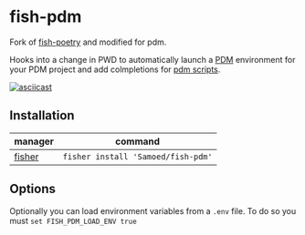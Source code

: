 # fish-pdm

Fork of [fish-poetry](https://github.com/ryoppippi/fish-poetry) and modified for pdm.

Hooks into a change in PWD to automatically launch a [PDM](https://pdm-project.org) environment for your PDM project and add colmpletions for [pdm scripts](https://pdm-project.org/latest/usage/scripts/).

[![asciicast](https://asciinema.org/a/kO57JCdJTLte3A0457Sqf3yDP.svg)](https://asciinema.org/a/kO57JCdJTLte3A0457Sqf3yDP)

## Installation

| manager                                          | command                            |
| ------------------------------------------------ | ---------------------------------- |
| [fisher](https://github.com/jorgebucaran/fisher) | `fisher install 'Samoed/fish-pdm'` |

## Options
Optionally you can load environment variables from a `.env` file. To do so you must `set FISH_PDM_LOAD_ENV true`
